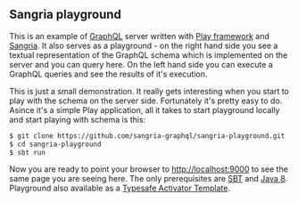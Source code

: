 ## Sangria playground

This is an example of [GraphQL](https://facebook.github.io/graphql) server written with [Play framework](https://www.playframework.com) and
[Sangria](http://sangria-graphql.org). It also serves as a playground - on the right hand side you see a textual representation of the GraphQL
schema which is implemented on the server and you can query here. On the left hand side
you can execute a GraphQL queries and see the results of it's execution.

This is just a small demonstration. It really gets interesting when you start to play with the schema on the server side. Fortunately it's
pretty easy to do. Asince it's a simple Play application, all it takes to start playground locally and start playing with schema is this:

```bash
$ git clone https://github.com/sangria-graphql/sangria-playground.git
$ cd sangria-playground
$ sbt run
```

Now you are ready to point your browser to [http://localhost:9000](http://localhost:9000) to see the same page you are seeing here.
The only prerequisites are [SBT](http://www.scala-sbt.org/download.html) and [Java 8](http://www.oracle.com/technetwork/java/javase/downloads/jdk8-downloads-2133151.html).
Playground also available as a [Typesafe Activator Template](https://www.typesafe.com/activator/template/sangria-playground).